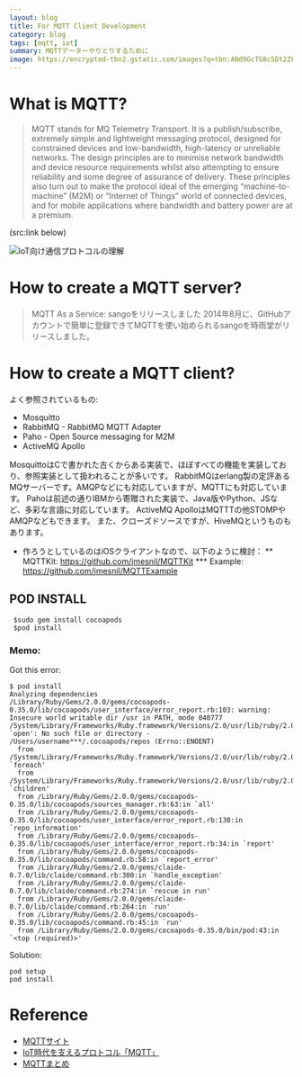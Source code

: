 ```yaml
---
layout: blog
title: For MQTT Client Development
category: blog
tags: [mqtt, iot]
summary: MQTTデーターやりとりするために
image: https://encrypted-tbn2.gstatic.com/images?q=tbn:ANd9GcTG8c5Dt2ZFsgu0dQzdSiRCI8IU2qeYsyZRm0q8n-inRMEqQH4t
---
```


# What is MQTT?

> MQTT stands for MQ Telemetry Transport. It is a publish/subscribe, extremely simple and lightweight messaging protocol, designed for constrained devices and low-bandwidth, high-latency or unreliable networks. The design principles are to minimise network bandwidth and device resource requirements whilst also attempting to ensure reliability and some degree of assurance of delivery. These principles also turn out to make the protocol ideal of the emerging “machine-to-machine” (M2M) or “Internet of Things” world of connected devices, and for mobile applications where bandwidth and battery power are at a premium.

(src:link below)

![IoT向け通信プロトコルの理解](http://codezine.jp/static/images/article/8000/8000_02_s.gif)

# How to create a MQTT server?

> MQTT As a Service: sangoをリリースしました
2014年8月に、GitHubアカウントで簡単に登録できてMQTTを使い始められるsangoを時雨堂がリリースしました。



# How to create a MQTT client?

よく参照されているもの:

* Mosquitto
* RabbitMQ - RabbitMQ MQTT Adapter
* Paho - Open Source messaging for M2M
* ActiveMQ Apollo

MosquittoはCで書かれた古くからある実装で、ほぼすべての機能を実装しており、参照実装として扱われることが多いです。
RabbitMQはerlang製の定評あるMQサーバーです。AMQPなどにも対応していますが、MQTTにも対応しています。
Pahoは前述の通りIBMから寄贈された実装で、Java版やPython、JSなど、多彩な言語に対応しています。
ActiveMQ ApolloはMQTTTの他STOMPやAMQPなどもできます。
また、クローズドソースですが、HiveMQというものもあります。

* 作ろうとしているのはiOSクライアントなので、以下のように検討：
** MQTTKit: https://github.com/jmesnil/MQTTKit
*** Example: https://github.com/jmesnil/MQTTExample

## POD INSTALL

     $sudo gem install cocoapods
     $pod install

### Memo:
Got this error:
```
$ pod install
Analyzing dependencies
/Library/Ruby/Gems/2.0.0/gems/cocoapods-0.35.0/lib/cocoapods/user_interface/error_report.rb:103: warning: Insecure world writable dir /usr in PATH, mode 040777
/System/Library/Frameworks/Ruby.framework/Versions/2.0/usr/lib/ruby/2.0.0/pathname.rb:422:in `open': No such file or directory - /Users/username***/.cocoapods/repos (Errno::ENOENT)
  from /System/Library/Frameworks/Ruby.framework/Versions/2.0/usr/lib/ruby/2.0.0/pathname.rb:422:in `foreach'
  from /System/Library/Frameworks/Ruby.framework/Versions/2.0/usr/lib/ruby/2.0.0/pathname.rb:422:in `children'
  from /Library/Ruby/Gems/2.0.0/gems/cocoapods-0.35.0/lib/cocoapods/sources_manager.rb:63:in `all'
  from /Library/Ruby/Gems/2.0.0/gems/cocoapods-0.35.0/lib/cocoapods/user_interface/error_report.rb:130:in `repo_information'
  from /Library/Ruby/Gems/2.0.0/gems/cocoapods-0.35.0/lib/cocoapods/user_interface/error_report.rb:34:in `report'
  from /Library/Ruby/Gems/2.0.0/gems/cocoapods-0.35.0/lib/cocoapods/command.rb:58:in `report_error'
  from /Library/Ruby/Gems/2.0.0/gems/claide-0.7.0/lib/claide/command.rb:300:in `handle_exception'
  from /Library/Ruby/Gems/2.0.0/gems/claide-0.7.0/lib/claide/command.rb:274:in `rescue in run'
  from /Library/Ruby/Gems/2.0.0/gems/claide-0.7.0/lib/claide/command.rb:264:in `run'
  from /Library/Ruby/Gems/2.0.0/gems/cocoapods-0.35.0/lib/cocoapods/command.rb:45:in `run'
  from /Library/Ruby/Gems/2.0.0/gems/cocoapods-0.35.0/bin/pod:43:in `<top (required)>'

```
Solution:

```
pod setup
pod install
```

# Reference

* [MQTTサイト](http://mqtt.org/faq)
* [IoT時代を支えるプロトコル「MQTT」](http://codezine.jp/article/detail/8000)
* [MQTTまとめ](http://tdoc.info/blog/2014/01/27/mqtt.html)
